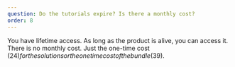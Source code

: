 ```yaml
---
question: Do the tutorials expire? Is there a monthly cost?
order: 8
---
```


You have lifetime access. As long as the product is alive, you can access it. There is no monthly cost. Just the one-time cost ($24) for the solutions or the one time cost of the bundle ($39).
